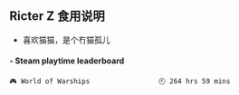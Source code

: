## Ricter Z 食用说明
- 喜欢猫猫，是个冇猫孤儿

<!-- steam-box start -->
#### - Steam playtime leaderboard
```text
🎮 World of Warships                 🕘 264 hrs 59 mins
```
<!-- Powered by https://github.com/YouEclipse/steam-box . -->
<!-- steam-box end -->
